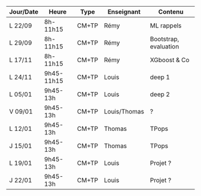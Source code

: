 | Jour/Date | Heure       | Type        | Enseignant | Contenu |
|-----------|-------------|-------------|------------|------------|
| L 22/09   | 8h-11h15     | CM+TP          | Rémy       | ML rappels |
| L 29/09   | 8h-11h15     | CM+TP          | Rémy       | Bootstrap, evaluation |
| L 17/11   | 8h-11h15     | CM+TP          | Rémy      | XGboost & Co |
| L 24/11   | 9h45-11h15   | CM+TP          | Louis     | deep 1 |
| L 05/01   | 9h45-13h     | CM+TP          |  Louis    | deep 2 |
| V 09/01   | 9h45-13h     | CM+TP          | Louis/Thomas      | ? |
| L 12/01   | 9h45-13h     | CM+TP | Thomas     | TPops |
| J 15/01   | 9h45-13h     | CM+TP | Thomas     | TPops |
| L 19/01   | 9h45-13h     | CM+TP | Louis      | Projet ? |
| J 22/01   | 9h45-13h     | CM+TP | Louis      | Projet ? |
